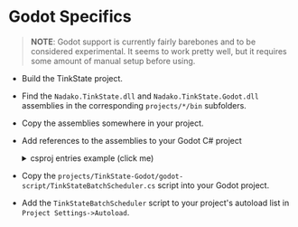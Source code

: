 # Godot Specifics

> **NOTE**: Godot support is currently fairly barebones and to be considered experimental. It seems to work pretty well, but it requires some amount of manual setup before using.

 * Build the TinkState project.
 * Find the `Nadako.TinkState.dll` and `Nadako.TinkState.Godot.dll` assemblies in the corresponding `projects/*/bin` subfolders.
 * Copy the assemblies somewhere in your project.
 * Add references to the assemblies to your Godot C# project
   <details>
   	<summary>csproj entries example (click me)</summary>

    ```xml
    <ItemGroup>
      <Reference Include="Nadako.TinkState.dll">
        <HintPath>Nadako.TinkState.dll</HintPath>
      </Reference>
      <Reference Include="Nadako.TinkState.Godot.dll">
        <HintPath>Nadako.TinkState.Godot.dll</HintPath>
      </Reference>
    </ItemGroup>
    ```
	</details>
 * Copy the `projects/TinkState-Godot/godot-script/TinkStateBatchScheduler.cs` script into your Godot project.
 * Add the `TinkStateBatchScheduler` script to your project's autoload list in `Project Settings->Autoload`.
